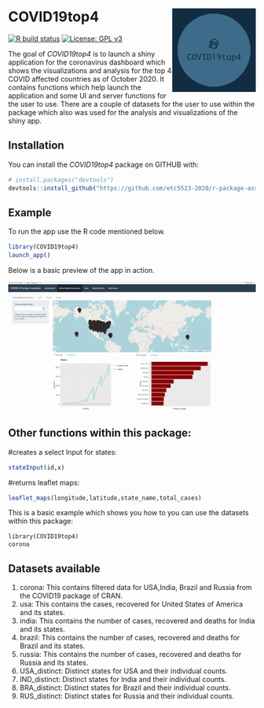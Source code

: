 
# COVID19top4                 <img src="man/images/logo.png" width="170" height="170" align ="right">
<!-- badges: start -->
[![R build status](https://github.com/etc5523-2020/r-package-assessment-Varsha-Ujjinni-VijayKumar/workflows/R-CMD-check/badge.svg)](https://github.com/etc5523-2020/r-package-assessment-Varsha-Ujjinni-VijayKumar/actions)
[![License: GPL v3](https://img.shields.io/badge/License-GPLv3-blue.svg)](https://www.gnu.org/licenses/gpl-3.0)
<!-- badges: end -->

The goal of _COVID19top4_ is to launch a shiny application for the coronavirus dashboard which shows the visualizations and analysis for the top 4 COVID affected countries as of October 2020. It contains functions which help launch the application and some UI and server functions for the user to use. There are a couple of datasets for the user to use within the package which also was used for the analysis and visualizations of the shiny app.

## Installation

You can install the  _COVID19top4_ package on GITHUB with:

``` r
# install.packages("devtools")
devtools::install_github("https://github.com/etc5523-2020/r-package-assessment-Varsha-Ujjinni-VijayKumar")
```

## Example

To run the app use the R code mentioned below.

``` r
library(COVID19top4)
launch_app()
```
Below is a basic preview of the app in action.

![](man/images/apppre.gif)

## Other functions within this package:

#creates a select Input for states:

``` r
stateInput(id,x)
```

#returns leaflet maps:

```r
leaflet_maps(longitude,latitude,state_name,total_cases)
```


This is a basic example which shows you how to you can use the datasets within this package:

```{r}
library(COVID19top4)
corona 
```
## Datasets available

1. corona: This contains filtered data for USA,India, Brazil and Russia from the COVID19 package of CRAN.
1. usa: This contains the cases, recovered for United States of America and its states.
1. india: This contains the number of cases, recovered and deaths for India and its states.
1. brazil: This contains the number of cases, recovered and deaths for Brazil and its states.
1. russia: This contains the number of cases, recovered and deaths for Russia and its states.
1. USA_distinct: Distinct states for USA and their individual counts.
1. IND_distinct: Distinct states for India and their individual counts.
1. BRA_distinct: Distinct states for Brazil and their individual counts.
1. RUS_distinct: Distinct states for Russia and their individual counts.

